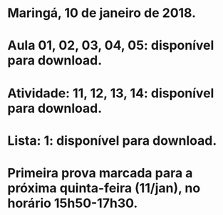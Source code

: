 # Maringá, 10 de janeiro de 2018.
# Aula 01, 02, 03, 04, 05: disponível para download.
# Atividade: 11, 12, 13, 14: disponível para download.
# Lista: 1: disponível para download.
#
# Primeira prova marcada para a próxima quinta-feira (11/jan), no horário 15h50-17h30.
